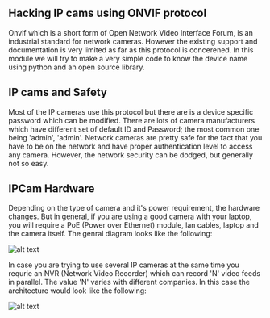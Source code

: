 ## Hacking IP cams using ONVIF protocol

Onvif which is a short form of Open Network Video Interface Forum, is an industrial standard for network cameras. However the existing support and documentation is very limited as far as this protocol is concerened. In this module we will try to make a very simple code to know the device name using python and an open source library.

## IP cams and Safety

Most of the IP cameras use this protocol but there are is a device specific password which can be modified. There are lots of camera manufacturers which have different set of default ID and Password; the most common one being 'admin', 'admin'. Network cameras are pretty safe for the fact that you have to be on the network and have proper authentication level to access any camera. However, the network security can be dodged, but generally not so easy.

## IPCam Hardware

Depending on the type of camera and it's power requirement, the hardware changes. But in general, if you are using a good camera with your laptop, you will require a PoE (Power over Ethernet) module, lan cables, laptop and the camera itself. The genral diagram looks like the following:

![alt text](http://www.veracityglobal.com/media/20689/pinpoint-diagram-large.png)

In case you are trying to use several IP cameras at the same time you requrie an NVR (Network Video Recorder) which can record 'N' video feeds in parallel. The value 'N' varies with different companies. In this case the architecture would look like the following:

![alt text](https://www.securitycameraking.com/securityinfo/wp-content/uploads/2014/07/POE-Setup.jpg)

